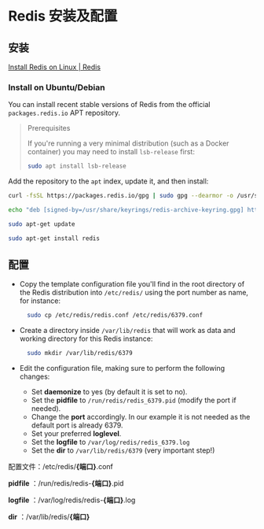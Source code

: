 # Redis 安装及配置

## 安装

[Install Redis on Linux | Redis](https://redis.io/docs/getting-started/installation/install-redis-on-linux/)

### Install on Ubuntu/Debian

You can install recent stable versions of Redis from the official `packages.redis.io` APT repository.

> Prerequisites
>
> If you're running a very minimal distribution (such as a Docker container) you may need to install `lsb-release` first:
>
> ```bash
> sudo apt install lsb-release
> ```

Add the repository to the `apt` index, update it, and then install:

```bash
curl -fsSL https://packages.redis.io/gpg | sudo gpg --dearmor -o /usr/share/keyrings/redis-archive-keyring.gpg

echo "deb [signed-by=/usr/share/keyrings/redis-archive-keyring.gpg] https://packages.redis.io/deb $(lsb_release -cs) main" | sudo tee /etc/apt/sources.list.d/redis.list

sudo apt-get update

sudo apt-get install redis
```



## 配置

- Copy the template configuration file you'll find in the root directory of the Redis distribution into `/etc/redis/` using the port number as name, for instance:

  ```sh
    sudo cp /etc/redis/redis.conf /etc/redis/6379.conf
  ```

- Create a directory inside `/var/lib/redis` that will work as data and working directory for this Redis instance:

  ```sh
    sudo mkdir /var/lib/redis/6379
  ```

- Edit the configuration file, making sure to perform the following changes:
  - Set **daemonize** to yes (by default it is set to no).
  - Set the **pidfile** to `/run/redis/redis_6379.pid` (modify the port if needed).
  - Change the **port** accordingly. In our example it is not needed as the default port is already 6379.
  - Set your preferred **loglevel**.
  - Set the **logfile** to `/var/log/redis/redis_6379.log`
  - Set the **dir** to `/var/lib/redis/6379` (very important step!)





配置文件：/etc/redis/**{端口}**.conf

**pidfile** ：/run/redis/redis-**{端口}**.pid

**logfile** ：/var/log/redis/redis-**{端口}**.log

**dir** ：/var/lib/redis/**{端口}**